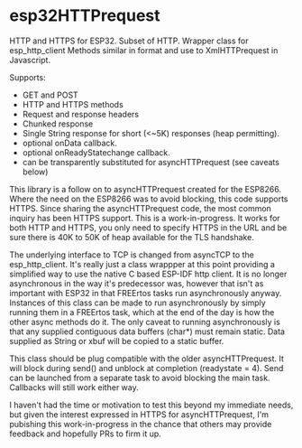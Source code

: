 # esp32HTTPrequest

HTTP and HTTPS for ESP32. 
Subset of HTTP.
Wrapper class for esp_http_client
Methods similar in format and use to XmlHTTPrequest in Javascript.

Supports:
* GET and POST
* HTTP and HTTPS methods
* Request and response headers
* Chunked response
* Single String response for short (<~5K) responses (heap permitting).
* optional onData callback.
* optional onReadyStatechange callback.
* can be transparently substituted for asyncHTTPrequest (see caveats below)

This library is a follow on to asyncHTTPrequest created for the ESP8266. Where the need on the ESP8266 was to avoid blocking, this code supports HTTPS. Since sharing the asyncHTTPrequest code, the most common inquiry has been HTTPS support.  This is a work-in-progress. It works for both HTTP and HTTPS, you only need to specify HTTPS in the URL and be sure there is 40K to 50K of heap available for the TLS handshake.

The underlying interface to TCP is changed from asyncTCP to the esp_http_client.  It's really just a class wrappper at this point providing a simplified way to use the native C based ESP-IDF http client. It is no longer asynchronous in the way it's predecessor was, however that isn't as important with ESP32 in that FREErtos tasks run asynchronously anyway. Instances of this class can be made to run asynchronously by simply running them in a FREErtos task, which at the end of the day is how the other async methods do it. The only caveat to running asynchronously is that any supplied contiguous data buffers (char*) must remain static.  Data supplied as String or xbuf will be copied to a static buffer.

This class should be plug compatible with the older asyncHTTPrequest. It will block during send() and unblock at completion (readystate = 4).  Send can be launched from a separate task to avoid blocking the main task.  Callbacks will still work either way.

I haven't had the time or motivation to test this beyond my immediate needs, but given the interest expressed in HTTPS for asyncHTTPrequest, I'm pubishing this work-in-progress in the chance that others may provide feedback and hopefully PRs to firm it up.



